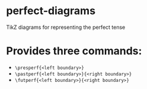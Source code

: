 # perfect-diagrams
TikZ diagrams for representing the perfect tense

# Provides three commands:

 - `\presperf{<left boundary>}`
 - `\pastperf{<left boundary>}{<right boundary>}`
 - `\futperf{<left boundary>}{<right boundary>}`
 
 
